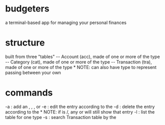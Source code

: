 # budgeters

a terminal-based app for managing your personal finances

# structure

built from three "tables"
-- Account (acc), made of one or more of the <Account> type
-- Category (cat), made of one or more of the <Category> type
-- Transaction (tra), made of one or more of the <Transaction> type
    * NOTE: can also have <Transfer> type to represent passing between your own <Accounts>

# commands

-a <type>: add an <Account>, <Category>, <Transaction>, or <Transfer>
-e <type> <id> : edit the <type> entry according to the <id>
-d <type> <id> : delete the <type> entry according to the <id>
    * NOTE: if <type> is <Account>/<Category>, any <Transaction> or <Transfer> will still show that entry
-l <type> : list the table for one type
-s <string>: search Transaction table by the <string>
